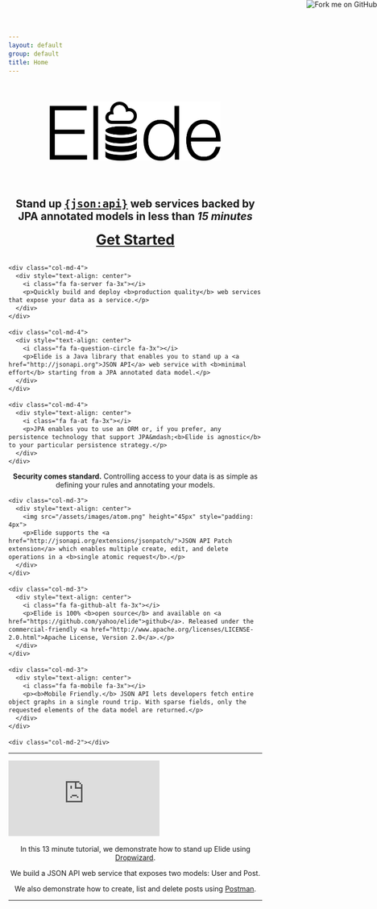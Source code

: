 ```yaml
---
layout: default
group: default
title: Home
---
```


<a href="https://github.com/yahoo/elide">
  <img style="position: fixed; top: 0; right: 0; border: 0; z-index: 2000" class="hidden-xs" src="https://camo.githubusercontent.com/365986a132ccd6a44c23a9169022c0b5c890c387/68747470733a2f2f73332e616d617a6f6e6177732e636f6d2f6769746875622f726962626f6e732f666f726b6d655f72696768745f7265645f6161303030302e706e67" alt="Fork me on GitHub" data-canonical-src="https://s3.amazonaws.com/github/ribbons/forkme_right_red_aa0000.png" />
</a>

<div class="jumbotron">
  <div class="container">
    <div style="text-align: center">
      <img src="/assets/images/elide.svg" alt="Elide" width="340px" style="padding: 40px 0" />
      <h2>
        <!-- <img src="/assets/images/jsonapi.png" style="float: left" /> -->
        Stand up <a href="http://jsonapi.org/"><span style="font-family: monospace">{json:api}</span></a>
        web services backed by <br/> JPA annotated models in less than <em>15 minutes</em>
      </h2>
    </div>
  </div>
</div>

<div class="container">
  <div class="row" style="text-align: center">
    <h1 style="margin-top: 0px; margin-bottom: 30px">
      <a href="/pages/guide/01-start.html"><i class="fa fa-fast-forward"></i> Get Started</a>
    </h1>
  </div>

  <div class="row">

    <div class="col-md-4">
      <div style="text-align: center">
        <i class="fa fa-server fa-3x"></i>
        <p>Quickly build and deploy <b>production quality</b> web services that expose your data as a service.</p>
      </div>
    </div>

    <div class="col-md-4">
      <div style="text-align: center">
        <i class="fa fa-question-circle fa-3x"></i>
        <p>Elide is a Java library that enables you to stand up a <a href="http://jsonapi.org">JSON API</a> web service with <b>minimal effort</b> starting from a JPA annotated data model.</p>
      </div>
    </div>

    <div class="col-md-4">
      <div style="text-align: center">
        <i class="fa fa-at fa-3x"></i>
        <p>JPA enables you to use an ORM or, if you prefer, any persistence technology that support JPA&mdash;<b>Elide is agnostic</b> to your particular persistence strategy.</p>
      </div>
    </div>
  </div>

  <div class="row">
    <div class="col-md-3">
      <div style="text-align: center">
        <i class="fa fa-lock fa-3x"></i>
        <p><b>Security comes standard.</b> Controlling access to your data is as simple as defining your rules and annotating your models.</p>
      </div>
    </div>

    <div class="col-md-3">
      <div style="text-align: center">
        <img src="/assets/images/atom.png" height="45px" style="padding: 4px">
        <p>Elide supports the <a href="http://jsonapi.org/extensions/jsonpatch/">JSON API Patch extension</a> which enables multiple create, edit, and delete operations in a <b>single atomic request</b>.</p>
      </div>
    </div>

    <div class="col-md-3">
      <div style="text-align: center">
        <i class="fa fa-github-alt fa-3x"></i>
        <p>Elide is 100% <b>open source</b> and available on <a href="https://github.com/yahoo/elide">github</a>. Released under the commercial-friendly <a href="http://www.apache.org/licenses/LICENSE-2.0.html">Apache License, Version 2.0</a>.</p>
      </div>
    </div>

    <div class="col-md-3">
      <div style="text-align: center">
        <i class="fa fa-mobile fa-3x"></i>
        <p><b>Mobile Friendly.</b> JSON API lets developers fetch entire object graphs in a single round trip. With sparse fields, only the requested elements of the data model are returned.</p>
      </div>
    </div>

    <div class="col-md-2"></div>
  </div>

  <hr />

  <div class="row">
    <div class="col-md-8">
      <div class="embed-responsive embed-responsive-16by9">
        <iframe class="embed-responsive-item" src="https://www.youtube.com/embed/dhb9ooXhOeg" frameborder="0" allowfullscreen></iframe>
      </div>
    </div>
    <div class="col-md-4">
      <div style="text-align: center">
        <i class="fa fa-youtube-square fa-3x"></i>
        <p>In this 13 minute tutorial, we demonstrate how to stand up Elide using <a href="http://www.dropwizard.io/">Dropwizard</a>.</p>
        <p>We build a JSON API web service that exposes two models: User and Post.</p>
        <p>We also demonstrate how to create, list and delete posts using <a href="http://www.getpostman.com/">Postman</a>.</p>
      </div>
    </div>
  </div>

  <hr />
</div>

<!-- <div class="row">
  <div class="col-md-6">
    <h2><img src="/assets/images/jsonapi.png" height="96px"></h2>
    <ul>
      <li>JSON API is a modern <a href="http://jsonapi.org/format/">specification</a> for building APIs in JSON</li>
      <li>Reduces round trips to the server</li>
      <li>Mobile friendly with a polyglot of <a href="http://jsonapi.org/implementations/#client-libraries">clients</a></li>
    </ul>
  </div>
</div>
 -->
